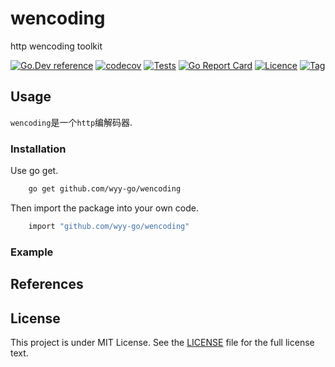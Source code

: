 # wencoding

http wencoding toolkit  

[![Go.Dev reference](https://img.shields.io/badge/go.dev-reference-blue?logo=go&logoColor=white)](https://pkg.go.dev/github.com/wyy-go/wencoding?tab=doc)
[![codecov](https://codecov.io/gh/wyy-go/wencoding/branch/main/graph/badge.svg)](https://codecov.io/gh/wyy-go/wencoding)
[![Tests](https://github.com/wyy-go/wencoding/actions/workflows/ci.yml/badge.svg)](https://github.com/wyy-go/wencoding/actions/workflows/ci.yml)
[![Go Report Card](https://goreportcard.com/badge/github.com/wyy-go/wencoding)](https://goreportcard.com/report/github.com/wyy-go/wencoding)
[![Licence](https://img.shields.io/github/license/wyy-go/wencoding)](https://raw.githubusercontent.com/wyy-go/wencoding/main/LICENSE)
[![Tag](https://img.shields.io/github/v/tag/wyy-go/wencoding)](https://github.com/wyy-go/wencoding/tags)

## Usage

`wencoding`是一个`http`编解码器.

### Installation

Use go get.

```bash
    go get github.com/wyy-go/wencoding
```

Then import the package into your own code.

```bash
    import "github.com/wyy-go/wencoding"
```

### Example

## References

## License

This project is under MIT License. See the [LICENSE](LICENSE) file for the full license text.
